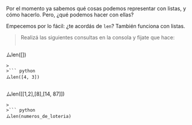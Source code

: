 Por el momento ya sabemos qué cosas podemos representar con listas, y cómo hacerlo. Pero, ¿qué podemos hacer con ellas?

Empecemos por lo fácil: ¿te acordás de `len`? También funciona con listas. 

> Realizá las siguientes consultas en la consola y fijate que hace:
>
>``` python
ムlen([])
```
>
>``` python
ムlen([4, 3])
```
>
>``` python
ムlen([[1,2],[8],[14, 87]])
```
>
>``` python
ムlen(numeros_de_loteria)
```
